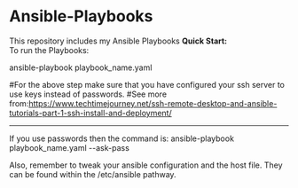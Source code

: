 # Ansible-Playbooks
This repository includes my Ansible Playbooks
<b>Quick Start:</b>
</br>
To run the Playbooks:

ansible-playbook playbook_name.yaml

#For the above step make sure that you have configured your ssh server to use keys instead of passwords. 
#See more from:https://www.techtimejourney.net/ssh-remote-desktop-and-ansible-tutorials-part-1-ssh-install-and-deployment/
_________________________

If you use passwords then the command is:
ansible-playbook playbook_name.yaml --ask-pass

Also, remember to tweak your ansible configuration and the host file. They can be found within the /etc/ansible pathway.
